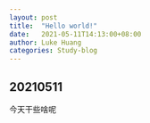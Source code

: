 ```yaml
---
layout: post
title:  "Hello world!"
date:   2021-05-11T14:13:00+08:00
author: Luke Huang
categories: Study-blog
---
```


## 20210511

今天干些啥呢